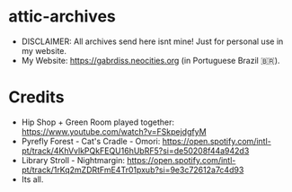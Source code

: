 # attic-archives
* DISCLAIMER: All archives send here isnt mine! Just for personal use in my website.
* My Website: https://gabrdiss.neocities.org (in Portuguese Brazil 🇧🇷).
# Credits
* Hip Shop + Green Room played together: https://www.youtube.com/watch?v=FSkpejdgfyM
* Pyrefly Forest - Cat's Cradle - Omori: https://open.spotify.com/intl-pt/track/4KhVvlkPQkFEQU16hUbRF5?si=de50208f44a942d3
* Library Stroll - Nightmargin: https://open.spotify.com/intl-pt/track/1rKq2mZDRtFmE4Tr01pxub?si=9e3c72612a7c4d93
* Its all.


